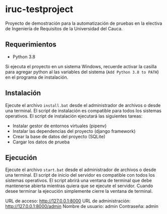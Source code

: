 # iruc-testproject
Proyecto de demostración para la automatización de pruebas en la electiva de Ingeniería de Requisitos de la Universidad del Cauca.

## Requerimientos

* Python 3.8

Si ejecuta el proyecto en un sistema Windows, recuerde activar la casilla para agregar python al las variables del sistema (`Add Python 3.8 to PATH`) en el programa de instalación.

## Instalación
Ejecute el archivo `install.bat` desde el administrador de archivos o desde una terminal. El script de instalación es compatible para todos los sistemas operativos. El script de instalación ejecutará las siguientes tareas:

* Instalar gestor de entornos virtuales (pipenv)
* Instalar las dependencias del proyecto (django framework)
* Crear la base de datos del proyecto (SQLite)
* Cargar los datos de prueba

## Ejecución
Ejecute el archivo `start.bat` desde el administrador de archivos o desde una terminal. El script de inicio del servidor es compatible con todos los sistemas operativos. El script abrirá una ventana de terminal que debe mantenerse abierta mientras quiera que se ejecute el servidor. Cuando desee terminar la ejecución simplemente cierre la ventana de terminal.

URL de acceso: http://127.0.0.1:8000
URL de administración: http://127.0.0.1:8000/admin
Nombre de usuario: admin
Contraseña: admin
